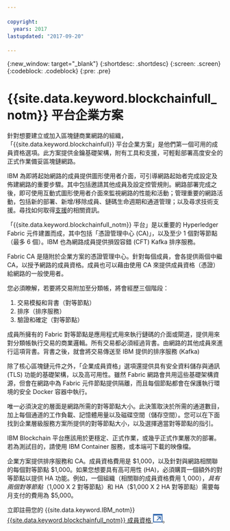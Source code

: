 ```yaml
---

copyright:
  years: 2017
lastupdated: "2017-09-20"

---
```


{:new_window: target="_blank"}
{:shortdesc: .shortdesc}
{:screen: .screen}
{:codeblock: .codeblock}
{:pre: .pre}

# {{site.data.keyword.blockchainfull_notm}} 平台企業方案

針對想要建立或加入區塊鏈商業網路的組織，「{{site.data.keyword.blockchainfull}} 平台企業方案」是他們第一個可用的成員資格選項。此方案提供金鑰基礎架構，附有工具和支援，可輕鬆部署高度安全的正式作業備妥區塊鏈網路。

IBM 為即將起始網路的成員提供圖形使用者介面，可引導網路起始者完成設定及佈建網路的重要步驟。其中包括邀請其他成員及設定控管規則。網路部署完成之後，即可使用互動式圖形使用者介面來監視網路的性能和活動；管理重要的網路活動，包括新的部署、新增/移除成員、鏈碼生命週期和通道管理；以及尋求技術支援。尋找如何取得[支援](ibmblockchain_support.html)的相關資訊。

「{{site.data.keyword.blockchainfull_notm}} 平台」是以重要的 Hyperledger Fabric 元件建置而成，其中包括「憑證管理中心 (CA)」，以及至少 1 個對等節點（最多 6 個）。IBM 也為網路成員提供損毀容錯 (CFT) Kafka 排序服務。 

Fabric CA 是隨附於企業方案的憑證管理中心。針對每個成員，會各提供兩個中繼 CA，以授予網路的成員資格。成員也可以藉由使用 CA 來提供成員資格（憑證）給網路的一般使用者。

您必須瞭解，若要將交易附加至分類帳，將會經歷三個階段：  
1. 交易模擬和背書（對等節點）
2. 排序（排序服務）
3. 驗證和確定（對等節點）

成員所擁有的 Fabric 對等節點是應用程式用來執行鏈碼的介面或閘道，提供用來對分類帳執行交易的商業邏輯。所有交易都必須經過背書。由網路的其他成員來進行這項背書。背書之後，就會將交易傳送至 IBM 提供的排序服務 (Kafka)

除了核心區塊鏈元件之外，「企業成員資格」選項還提供具有安全資料儲存與通訊 (TLS) 功能的基礎架構，以及高可用性。雖然 Fabric 網路會共用這些基礎架構資源，但會在網路中為 Fabric 元件節點提供隔離，而且每個節點都會在保護執行環境的安全 Docker 容器中執行。

唯一必須決定的層面是網路所需的對等節點大小。此決策取決於所需的通道數目，加上每個通道的工作負載、記憶體用量以及磁碟空間（儲存空間）。您可以在下面找到企業層級服務方案所提供的對等節點大小，以及選擇適當對等節點的指引。

IBM Blockchain 平台應該用於更穩定、正式作業，或幾乎正式作業層次的部署。若為測試目的，請使用 IBM Container 服務，或本端可下載的映像檔。

企業方案提供排序服務和 CA。成員資格費用是 $1,000，以及針對與網路相關聯的每個對等節點 $1,000。如果您想要具有高可用性 (HA)，必須購買一個額外的對等節點以提供 HA 功能。例如，一個組織（相關聯的成員資格費用 $1,000），具有兩個對等節點（$1,000 X 2 對等節點）和 HA（$1,000 X 2 HA 對等節點）需要每月支付的費用為 $5,000。

立即註冊您的 {{site.data.keyword.IBM_notm}} [{{site.data.keyword.blockchainfull_notm}} 成員資格 ![外部鏈結圖示](images/external_link.svg "外部鏈結圖示")](https://console.bluemix.net/catalog/services/blockchain?env_id=ibm:yp:us-south&taxonomyNavigation=apps)。
